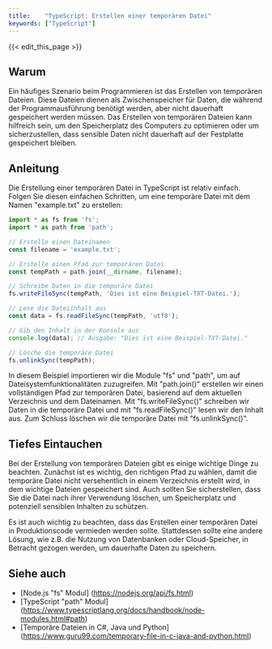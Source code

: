 ```yaml
---
title:    "TypeScript: Erstellen einer temporären Datei"
keywords: ["TypeScript"]
---
```


{{< edit_this_page >}}

## Warum

Ein häufiges Szenario beim Programmieren ist das Erstellen von temporären Dateien. Diese Dateien dienen als Zwischenspeicher für Daten, die während der Programmausführung benötigt werden, aber nicht dauerhaft gespeichert werden müssen. Das Erstellen von temporären Dateien kann hilfreich sein, um den Speicherplatz des Computers zu optimieren oder um sicherzustellen, dass sensible Daten nicht dauerhaft auf der Festplatte gespeichert bleiben.

## Anleitung

Die Erstellung einer temporären Datei in TypeScript ist relativ einfach. Folgen Sie diesen einfachen Schritten, um eine temporäre Datei mit dem Namen "example.txt" zu erstellen:

```TypeScript
import * as fs from 'fs';
import * as path from 'path';

// Erstelle einen Dateinamen
const filename = 'example.txt';

// Erstelle einen Pfad zur temporären Datei
const tempPath = path.join(__dirname, filename);

// Schreibe Daten in die temporäre Datei
fs.writeFileSync(tempPath, 'Dies ist eine Beispiel-TXT-Datei.');

// Lese die Dateiinhalt aus
const data = fs.readFileSync(tempPath, 'utf8');

// Gib den Inhalt in der Konsole aus
console.log(data); // Ausgabe: "Dies ist eine Beispiel-TXT-Datei."

// Lösche die temporäre Datei
fs.unlinkSync(tempPath);
```

In diesem Beispiel importieren wir die Module "fs" und "path", um auf Dateisystemfunktionalitäten zuzugreifen. Mit "path.join()" erstellen wir einen vollständigen Pfad zur temporären Datei, basierend auf dem aktuellen Verzeichnis und dem Dateinamen. Mit "fs.writeFileSync()" schreiben wir Daten in die temporäre Datei und mit "fs.readFileSync()" lesen wir den Inhalt aus. Zum Schluss löschen wir die temporäre Datei mit "fs.unlinkSync()".

## Tiefes Eintauchen

Bei der Erstellung von temporären Dateien gibt es einige wichtige Dinge zu beachten. Zunächst ist es wichtig, den richtigen Pfad zu wählen, damit die temporäre Datei nicht versehentlich in einem Verzeichnis erstellt wird, in dem wichtige Dateien gespeichert sind. Auch sollten Sie sicherstellen, dass Sie die Datei nach ihrer Verwendung löschen, um Speicherplatz und potenziell sensiblen Inhalten zu schützen.

Es ist auch wichtig zu beachten, dass das Erstellen einer temporären Datei in Produktionscode vermieden werden sollte. Stattdessen sollte eine andere Lösung, wie z.B. die Nutzung von Datenbanken oder Cloud-Speicher, in Betracht gezogen werden, um dauerhafte Daten zu speichern.

## Siehe auch

- [Node.js "fs" Modul] (https://nodejs.org/api/fs.html)
- [TypeScript "path" Modul] (https://www.typescriptlang.org/docs/handbook/node-modules.html#path)
- [Temporäre Dateien in C#, Java und Python] (https://www.guru99.com/temporary-file-in-c-java-and-python.html)
